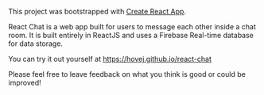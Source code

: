This project was bootstrapped with [Create React App](https://github.com/facebook/create-react-app).

React Chat is a web app built for users to message each other inside a chat room.
It is built entirely in ReactJS and uses a Firebase Real-time database for data storage.

You can try it out yourself at https://hovej.github.io/react-chat

Please feel free to leave feedback on what you think is good or could be improved!
